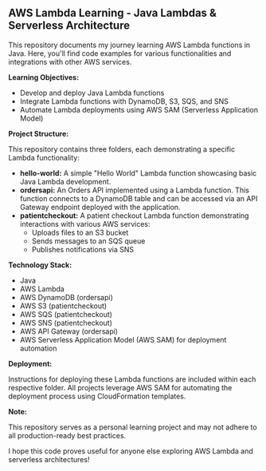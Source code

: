 ## AWS Lambda Learning - Java Lambdas & Serverless Architecture

This repository documents my journey learning AWS Lambda functions in Java. Here, you'll find code examples for various functionalities and integrations with other AWS services.

**Learning Objectives:**

* Develop and deploy Java Lambda functions
* Integrate Lambda functions with DynamoDB, S3, SQS, and SNS
* Automate Lambda deployments using AWS SAM (Serverless Application Model)

**Project Structure:**

This repository contains three folders, each demonstrating a specific Lambda functionality:

* **hello-world:** A simple "Hello World" Lambda function showcasing basic Java Lambda development.
* **ordersapi:** An Orders API implemented using a Lambda function. This function connects to a DynamoDB table and can be accessed via an API Gateway endpoint deployed with the application.  
* **patientcheckout:** A patient checkout Lambda function demonstrating interactions with various AWS services:
    * Uploads files to an S3 bucket
    * Sends messages to an SQS queue
    * Publishes notifications via SNS

**Technology Stack:**

* Java 
* AWS Lambda
* AWS DynamoDB (ordersapi)
* AWS S3 (patientcheckout)
* AWS SQS (patientcheckout)
* AWS SNS (patientcheckout)
* AWS API Gateway (ordersapi)
* AWS Serverless Application Model (AWS SAM) for deployment automation

**Deployment:**

Instructions for deploying these Lambda functions are included within each respective folder. All projects leverage AWS SAM for automating the deployment process using CloudFormation templates.

**Note:**

This repository serves as a personal learning project and may not adhere to all production-ready best practices.

I hope this code proves useful for anyone else exploring AWS Lambda and serverless architectures!
